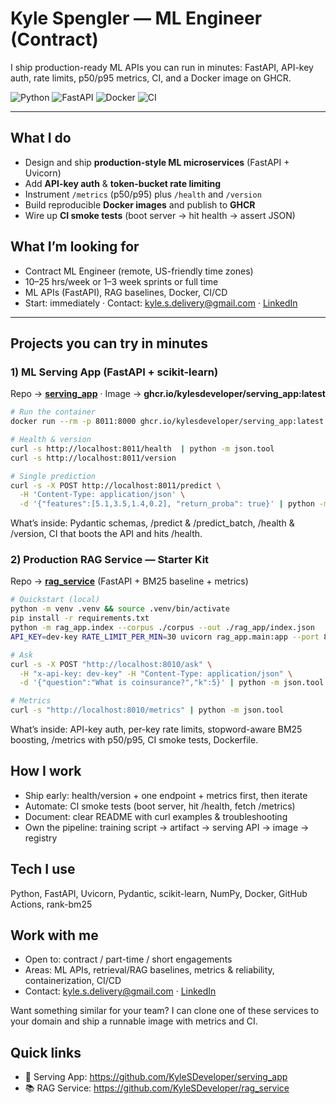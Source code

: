 # Kyle Spengler — ML Engineer (Contract)
I ship production-ready ML APIs you can run in minutes: FastAPI, API-key auth, rate limits, p50/p95 metrics, CI, and a Docker image on GHCR.

![Python](https://img.shields.io/badge/Python-3.11-blue)
![FastAPI](https://img.shields.io/badge/FastAPI-API%20First-teal)
![Docker](https://img.shields.io/badge/Docker-Prod%20Images-informational)
![CI](https://img.shields.io/badge/GitHub%20Actions-CI%2FCD-181717)

---

## What I do
- Design and ship **production-style ML microservices** (FastAPI + Uvicorn)
- Add **API-key auth** & **token-bucket rate limiting**
- Instrument `/metrics` (p50/p95) plus `/health` and `/version`
- Build reproducible **Docker images** and publish to **GHCR**
- Wire up **CI smoke tests** (boot server → hit health → assert JSON)
## What I’m looking for
- Contract ML Engineer (remote, US-friendly time zones)
- 10–25 hrs/week or 1–3 week sprints or full time
- ML APIs (FastAPI), RAG baselines, Docker, CI/CD
- Start: immediately · Contact: kyle.s.delivery@gmail.com · [LinkedIn](https://www.linkedin.com/in/kyle-spengler-30b186355/)



---

## Projects you can try in minutes

### 1) ML Serving App (FastAPI + scikit-learn)
Repo → **[serving_app](https://github.com/KyleSDeveloper/serving_app)** · Image → **ghcr.io/kylesdeveloper/serving_app:latest**

```bash
# Run the container
docker run --rm -p 8011:8000 ghcr.io/kylesdeveloper/serving_app:latest

# Health & version
curl -s http://localhost:8011/health  | python -m json.tool
curl -s http://localhost:8011/version

# Single prediction
curl -s -X POST http://localhost:8011/predict \
  -H 'Content-Type: application/json' \
  -d '{"features":[5.1,3.5,1.4,0.2], "return_proba": true}' | python -m json.tool
```
What’s inside: Pydantic schemas, /predict & /predict_batch, /health & /version, CI that boots the API and hits /health.

### 2) Production RAG Service — Starter Kit
Repo → **[rag_service](https://github.com/KyleSDeveloper/rag_service)** (FastAPI + BM25 baseline + metrics)

```bash
# Quickstart (local)
python -m venv .venv && source .venv/bin/activate
pip install -r requirements.txt
python -m rag_app.index --corpus ./corpus --out ./rag_app/index.json
API_KEY=dev-key RATE_LIMIT_PER_MIN=30 uvicorn rag_app.main:app --port 8010

# Ask
curl -s -X POST "http://localhost:8010/ask" \
  -H "x-api-key: dev-key" -H "Content-Type: application/json" \
  -d '{"question":"What is coinsurance?","k":5}' | python -m json.tool

# Metrics
curl -s "http://localhost:8010/metrics" | python -m json.tool
```
What’s inside: API-key auth, per-key rate limits, stopword-aware BM25 boosting, /metrics with p50/p95, CI smoke tests, Dockerfile.

## How I work
- Ship early: health/version + one endpoint + metrics first, then iterate
- Automate: CI smoke tests (boot server, hit /health, fetch /metrics)
- Document: clear README with curl examples & troubleshooting
- Own the pipeline: training script → artifact → serving API → image → registry

## Tech I use
Python, FastAPI, Uvicorn, Pydantic, scikit-learn, NumPy, Docker, GitHub Actions, rank-bm25

## Work with me
- Open to: contract / part-time / short engagements
- Areas: ML APIs, retrieval/RAG baselines, metrics & reliability, containerization, CI/CD
- Contact: [kyle.s.delivery@gmail.com](mailto:kyle.s.delivery@gmail.com) · [LinkedIn](https://www.linkedin.com/in/kyle-spengler-30b186355/)

Want something similar for your team? I can clone one of these services to your domain and ship a runnable image with metrics and CI.

## Quick links
- 🔧 Serving App: https://github.com/KyleSDeveloper/serving_app
- 📚 RAG Service: https://github.com/KyleSDeveloper/rag_service





